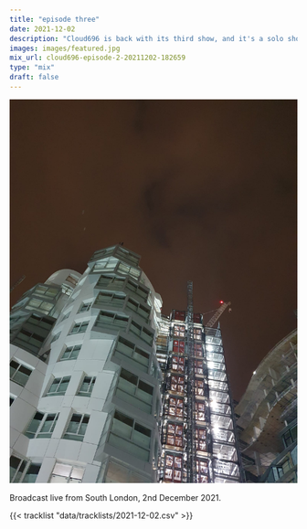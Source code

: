 ```yaml
---
title: "episode three"
date: 2021-12-02
description: "Cloud696 is back with its third show, and it's a solo show this week!."
images: images/featured.jpg
mix_url: cloud696-episode-2-20211202-182659
type: "mix"
draft: false
---
```


![artwork](images/featured.jpg)

Broadcast live from South London, 2nd December 2021.

{{< tracklist "data/tracklists/2021-12-02.csv" >}}

